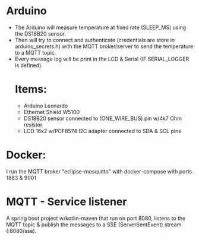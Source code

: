 # Arduino

  - The Arduino will measure temperature at fixed rate (SLEEP_MS) using the DS18B20 sensor.
  - Then will try to connect and authenticate (credentials are store in arduino_secrets.h) with the MQTT broker/server to send the temperature to a MQTT topic.
- Every message log will be print in the LCD & Serial (IF SERIAL_LOGGER is defined).
    # Items:
  - Arduino Leonardo
  - Ethernet Shield W5100
  - DS18B20 sensor connected to (ONE_WIRE_BUS) pin w/4k7 Ohm resistor
  - LCD 16x2 w/PCF8574 I2C adapter connected to SDA & SCL pins
# Docker:
I run the MQTT broker "eclipse-mosquitto" with docker-compose with ports 1883 & 9001
# MQTT - Service listener
A spring boot project w/kotlin-maven that run on port 8080, listens to the MQTT topic & publish the messages to a SSE (ServerSentEvent) stream (:8080/sse).
